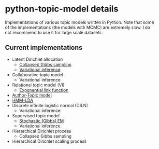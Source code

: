 python-topic-model details
==========================

Implementations of various topic models written in Python. Note that some of the implementations (the models with MCMC) are extremely slow. I do not recommend to use it for large scale datasets.

Current implementations
-----------------------

* Latent Dirichlet allocation
  * [Collapsed Gibbs sampling](http://nbviewer.jupyter.org/github/arongdari/python-topic-model/blob/master/notebook/LDA_example.ipynb)
  * [Variational inference](http://nbviewer.jupyter.org/github/arongdari/python-topic-model/blob/master/notebook/LDA_example.ipynb)
* Collaborative topic model
  * Variational inference
* Relational topic model (VI)
  * [Exponential link function](http://nbviewer.jupyter.org/github/arongdari/python-topic-model/blob/master/notebook/RelationalTopicModel_example.ipynb)
* [Author-Topic model](http://nbviewer.jupyter.org/github/arongdari/python-topic-model/blob/master/notebook/AuthorTopicModel_example.ipynb)
* [HMM-LDA](http://nbviewer.jupyter.org/github/arongdari/python-topic-model/blob/master/notebook/HMM_LDA_example.ipynb)
* Discrete infinite logistic normal (DILN)
  * Variational inference
* Supervised topic model
  * [Stochastic (Gibbs) EM](http://nbviewer.jupyter.org/github/arongdari/python-topic-model/blob/master/notebook/SupervisedTopicModel_example.ipynb)
  * Variational inference
* Hierarchical Dirichlet process
  * Collapsed Gibbs sampling
* Hierarchical Dirichlet scaling process

